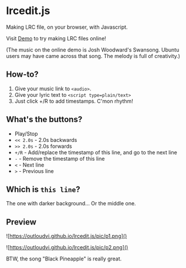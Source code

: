 # lrcedit.js
Making LRC file, on your browser, with Javascript.

Visit [Demo](https://outloudvi.github.io/lrcedit.js/index.html) to try making LRC files online!

(The music on the online demo is Josh Woodward's Swansong. Ubuntu users may have came across that song. The melody is full of creativity.)

## How-to?
1. Give your music link to `<audio>`.
2. Give your lyric text to `<script type=plain/text>`
3. Just click +/R to add timestamps. C'mon rhythm!

## What's the buttons?
* Play/Stop
* `<< 2.0s` - 2.0s backwards
* `>> 2.0s` - 2.0s forwards
* `+/R` - Add/replace the timestamp of this line, and go to the next line
* `-` - Remove the timestamp of this line
* `<` - Next line
* `>` - Previous line

## Which is `this line`?
The one with darker background... Or the middle one.

## Preview
![https://outloudvi.github.io/lrcedit.js/pic/p1.png]()

![https://outloudvi.github.io/lrcedit.js/pic/p2.png]()

BTW, the song "Black Pineapple" is really great.
